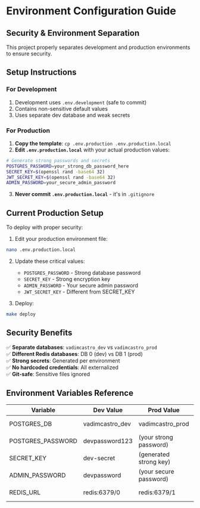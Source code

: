 # Environment Configuration Guide

## Security & Environment Separation

This project properly separates development and production environments to ensure security.

## Setup Instructions

### For Development
1. Development uses `.env.development` (safe to commit)
2. Contains non-sensitive default values
3. Uses separate dev database and weak secrets

### For Production  
1. **Copy the template**: `cp .env.production .env.production.local`
2. **Edit `.env.production.local`** with your actual production values:

```bash
# Generate strong passwords and secrets
POSTGRES_PASSWORD=your_strong_db_password_here
SECRET_KEY=$(openssl rand -base64 32)
JWT_SECRET_KEY=$(openssl rand -base64 32)
ADMIN_PASSWORD=your_secure_admin_password
```

3. **Never commit `.env.production.local`** - it's in `.gitignore`

## Current Production Setup

To deploy with proper security:

1. Edit your production environment file:
```bash
nano .env.production.local
```

2. Update these critical values:
   - `POSTGRES_PASSWORD` - Strong database password
   - `SECRET_KEY` - Strong encryption key
   - `ADMIN_PASSWORD` - Your secure admin password
   - `JWT_SECRET_KEY` - Different from SECRET_KEY

3. Deploy:
```bash
make deploy
```

## Security Benefits

✅ **Separate databases**: `vadimcastro_dev` vs `vadimcastro_prod`  
✅ **Different Redis databases**: DB 0 (dev) vs DB 1 (prod)  
✅ **Strong secrets**: Generated per environment  
✅ **No hardcoded credentials**: All externalized  
✅ **Git-safe**: Sensitive files ignored  

## Environment Variables Reference

| Variable | Dev Value | Prod Value | Purpose |
|----------|-----------|------------|---------|
| POSTGRES_DB | vadimcastro_dev | vadimcastro_prod | Database separation |
| POSTGRES_PASSWORD | devpassword123 | (your strong password) | Database security |
| SECRET_KEY | dev-secret | (generated strong key) | App encryption |
| ADMIN_PASSWORD | devpassword | (your secure password) | Admin access |
| REDIS_URL | redis:6379/0 | redis:6379/1 | Cache separation |